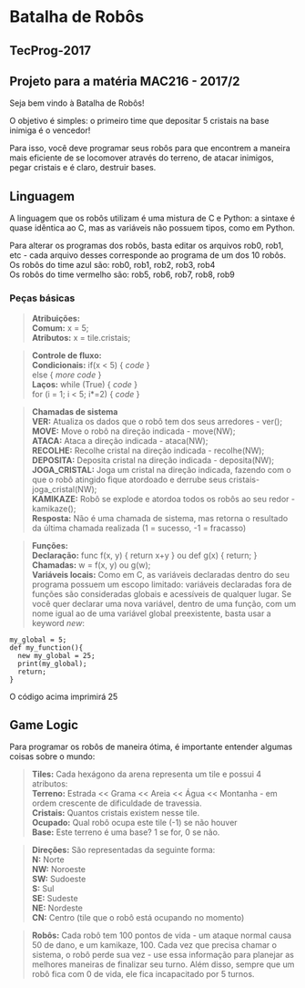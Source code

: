 # Batalha de Robôs

## TecProg-2017

## Projeto para a matéria MAC216 - 2017/2

Seja bem vindo à Batalha de Robôs!

O objetivo é simples: o primeiro time que depositar 5 cristais na base inimiga é o vencedor!

Para isso, você deve programar seus robôs para que encontrem a maneira mais eficiente de se locomover através do terreno, de atacar inimigos, pegar cristais e é claro, destruir bases.

## Linguagem 
A linguagem que os robôs utilizam é uma mistura de C e Python: a sintaxe é quase idêntica ao C, mas as variáveis não possuem tipos, como em Python.

Para alterar os programas dos robôs, basta editar os arquivos rob0, rob1, etc - cada arquivo desses corresponde ao programa de um dos 10 robôs.   
Os robôs do time azul são: rob0, rob1, rob2, rob3, rob4  
Os robôs do time vermelho são: rob5, rob6, rob7, rob8, rob9

### Peças básicas
> __Atribuições:__  
__Comum:__ x = 5;  
__Atributos:__ x = tile.cristais;
  
> __Controle de fluxo:__  
__Condicionais:__ if(x < 5) { *code* }    
		 else { *more code* }  
__Laços:__ while (True) { *code* }  
	  for (i = 1; i < 5; i*=2) { *code* }   
    
> __Chamadas de sistema__  
__VER:__ Atualiza os dados que o robô tem dos seus arredores - ver();  
__MOVE:__ Move o robô na direção indicada - move(NW);  
__ATACA:__ Ataca a direção indicada - ataca(NW);  
__RECOLHE:__ Recolhe cristal na direção indicada - recolhe(NW);  
__DEPOSITA:__ Deposita cristal na direção indicada - deposita(NW);  
__JOGA_CRISTAL:__ Joga um cristal na direção indicada, fazendo com o que o robô atingido fique atordoado e derrube seus cristais- joga_cristal(NW);  
__KAMIKAZE:__ Robô se explode e atordoa todos os robôs ao seu redor - kamikaze();   
__Resposta:__ Não é uma chamada de sistema, mas retorna o resultado da última chamada realizada (1 = sucesso, -1 = fracasso)
  
> __Funções:__  
__Declaração:__ func f(x, y) { return x+y } ou def g(x) { return; }  
__Chamadas:__ w = f(x, y) ou g(w);  
__Variáveis locais:__ Como em C, as variáveis declaradas dentro do seu programa possuem um escopo limitado: variáveis declaradas fora de funções são consideradas globais e acessíveis de qualquer lugar. Se você quer declarar uma nova variável, dentro de uma função, com um nome igual ao de uma variável global preexistente, basta usar a keyword *new*: 
  
```    
my_global = 5;  
def my_function(){  
  new my_global = 25;  
  print(my_global);  
  return;  
}  
```  

O código acima imprimirá 25

## Game Logic  
Para programar os robôs de maneira ótima, é importante entender algumas coisas sobre o mundo:  
> __Tiles:__ Cada hexágono da arena representa um tile e possui 4 atributos:  
__Terreno:__ Estrada << Grama << Areia << Água << Montanha - em ordem crescente de dificuldade de travessia.  
__Cristais:__ Quantos cristais existem nesse tile.  
__Ocupado:__ Qual robô ocupa este tile (-1) se não houver  
__Base:__ Este terreno é uma base? 1 se for, 0 se não.  
  
>__Direções:__ São representadas da seguinte forma:  
__N:__ Norte  
__NW:__ Noroeste  
__SW:__ Sudoeste  
__S:__ Sul  
__SE:__ Sudeste  
__NE:__ Nordeste  
__CN:__ Centro (tile que o robô está ocupando no momento)  
  
>__Robôs:__ Cada robô tem 100 pontos de vida - um ataque normal causa 50 de dano, e um kamikaze, 100. Cada vez que precisa chamar o sistema, o robô perde sua vez - use essa informação para planejar as melhores maneiras de finalizar seu turno. Além disso, sempre que um robô fica com 0 de vida, ele fica incapacitado por 5 turnos.
